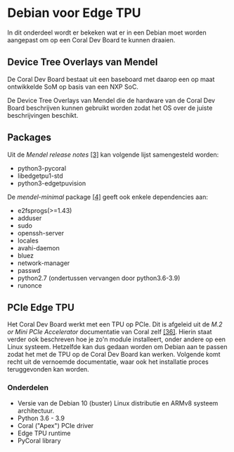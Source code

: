# Debian voor Edge TPU

In dit onderdeel wordt er bekeken wat er in een Debian moet worden aangepast om op een Coral Dev Board te kunnen draaien.

## Device Tree Overlays van Mendel

De Coral Dev Board bestaat uit een baseboard met daarop een op maat ontwikkelde SoM op basis van een NXP SoC.

De Device Tree Overlays van Mendel die de hardware van de Coral Dev Board beschrijven kunnen gebruikt worden zodat het OS over de juiste beschrijvingen beschikt.

## Packages

Uit de *Mendel release notes* [[3]](bronnen.md) kan volgende lijst samengesteld worden:
- python3-pycoral
- libedgetpu1-std
- python3-edgetpuvision

De *mendel-minimal* package [[4]](bronnen.md) geeft ook enkele dependencies aan:
- e2fsprogs(>=1.43)
- adduser
- sudo
- openssh-server
- locales
- avahi-daemon
- bluez
- network-manager
- passwd
- python2.7 (ondertussen vervangen door python3.6-3.9)
- runonce

## PCIe Edge TPU

Het Coral Dev Board werkt met een TPU op PCIe. Dit is afgeleid uit de *M.2 or Mini PCIe Accelerator* documentatie van Coral zelf [[36]](bronnen.md). Hierin staat verder ook beschreven hoe je zo'n module installeert, onder andere op een Linux systeem. Hetzelfde kan dus gedaan worden om Debian aan te passen zodat het met de TPU op de Coral Dev Board kan werken. Volgende komt recht uit de vernoemde documentatie, waar ook het installatie proces teruggevonden kan worden.

### Onderdelen

- Versie van de Debian 10 (buster) Linux distributie en ARMv8 systeem architectuur.
- Python 3.6 - 3.9
- Coral ("Apex") PCIe driver
- Edge TPU runtime
- PyCoral library
